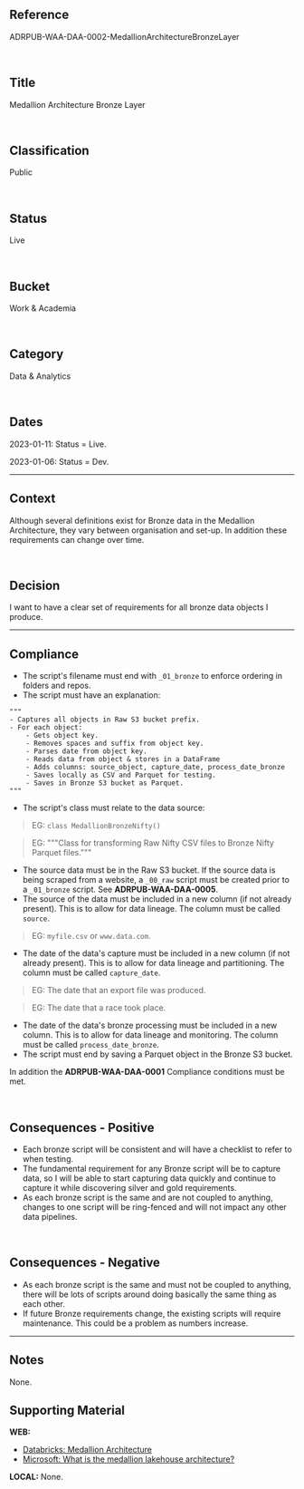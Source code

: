 ## Reference
ADRPUB-WAA-DAA-0002-MedallionArchitectureBronzeLayer

<br>

## Title
Medallion Architecture Bronze Layer

<br>

## Classification
Public

<br>

## Status
Live

<br>

## Bucket
Work & Academia

<br>

## Category
Data & Analytics

<br>

## Dates
2023-01-11: Status = Live.

2023-01-06: Status = Dev.

---
## Context
Although several definitions exist for Bronze data in the Medallion Architecture, they vary between organisation and set-up.  In addition these requirements can change over time.

<br>

## Decision
I want to have a clear set of requirements for all bronze data objects I produce.

---
## Compliance

- The script's filename must end with `_01_bronze` to enforce ordering in folders and repos.
- The script must have an explanation:

```
"""
- Captures all objects in Raw S3 bucket prefix.
- For each object:
    - Gets object key.
    - Removes spaces and suffix from object key.
	- Parses date from object key.
	- Reads data from object & stores in a DataFrame
	- Adds columns: source_object, capture_date, process_date_bronze
    - Saves locally as CSV and Parquet for testing.
	- Saves in Bronze S3 bucket as Parquet.
"""
```

- The script's class must relate to the data source:

> EG: `class MedallionBronzeNifty()`

> EG: """Class for transforming Raw Nifty CSV files to Bronze Nifty Parquet files."""

- The source data must be in the Raw S3 bucket.  If the source data is being scraped from a website, a `_00_raw` script must be created prior to a `_01_bronze` script.  See **ADRPUB-WAA-DAA-0005**.
- The source of the data must be included in a new column (if not already present).  This is to allow for data lineage.  The column must be called `source`.  

> EG: `myfile.csv` or `www.data.com`.

- The date of the data's capture must be included in a new column (if not already present).  This is to allow for data lineage and partitioning.  The column must be called `capture_date`.  

> EG: The date that an export file was produced.

> EG: The date that a race took place.

- The date of the data's bronze processing must be included in a new column.  This is to allow for data lineage and monitoring.  The column must be called `process_date_bronze`.
- The script must end by saving a Parquet object in the Bronze S3 bucket.

In addition the **ADRPUB-WAA-DAA-0001** Compliance conditions must be met.

<br>

## Consequences - Positive
- Each bronze script will be consistent and will have a checklist to refer to when testing.
- The fundamental requirement for any Bronze script will be to capture data, so I will be able to start capturing data quickly and continue to capture it while discovering silver and gold requirements.
- As each bronze script is the same and are not coupled to anything, changes to one script will be ring-fenced and will not impact any other data pipelines.
 
 <br>
 
## Consequences - Negative
- As each bronze script is the same and must not be coupled to anything, there will be lots of scripts around doing basically the same thing as each other.
- If future Bronze requirements change, the existing scripts will require maintenance.  This could be a problem as numbers increase.

---
## Notes
None.

## Supporting Material
**WEB:**
- [Databricks: Medallion Architecture](https://www.databricks.com/glossary/medallion-architecture)
- [Microsoft: What is the medallion lakehouse architecture?](https://learn.microsoft.com/en-us/azure/databricks/lakehouse/medallion)

**LOCAL:**
None.